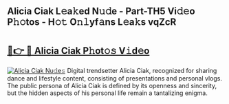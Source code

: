 ## Alicia Ciak L𝚎a𝚔ed N𝚞𝚍e - Part-TH5 Vi𝚍𝚎o P𝚑𝚘tos - H𝚘𝚝 O𝚗𝚕yf𝚊ns L𝚎a𝚔s vqZcR

# <h2><a href="http://kfd8i5.oniu.top/?m=Alicia+Ciak">🔗👉 🔴 Alicia Ciak P𝚑ot𝚘𝚜 V𝚒d𝚎o</a></h2>

[![Alicia Ciak Nu𝚍e𝚜](https://i.imgur.com/0qMVB7G.gif)](http://kfd8i5.oniu.top/?m=Alicia+Ciak)
Digital trendsetter Alicia Ciak, recognized for sharing dance and lifestyle content, consisting of presentations and personal vlogs. The public persona of Alicia Ciak is defined by its openness and sincerity, but the hidden aspects of his personal life remain a tantalizing enigma.  
